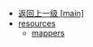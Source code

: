 - [返回上一级 [main]](notes/code/Phoenix/spring-mybatis-phoenix/src/main/)
- [resources](notes/code/Phoenix/spring-mybatis-phoenix/src/main/resources/)
  - [mappers](notes/code/Phoenix/spring-mybatis-phoenix/src/main/resources/mappers/)
